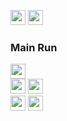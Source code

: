 <a href="http://rdyjun.github.io"><img src="https://img.shields.io/badge/blog-000000?style=for-the-badge&logo=Blogger&logoColor=white" height="24px"/></a> 
<a href="http://rdyjun.github.io"><img src="https://img.shields.io/badge/rdyjun00@gmail.com-EA4335?style=for-the-badge&logo=gmail&logoColor=white" height="24px"/></a> 

### Main Run

<img src="https://img.shields.io/badge/MySql-4479A1?style=for-the-badge&logo=MySql&logoColor=white" height="24px"/></a>  
<img src="https://img.shields.io/badge/JAVA-3A75B0?style=for-the-badge&logo=JAVA&logoColor=white" height="24px"/></a>
<img src="https://img.shields.io/badge/SpringBoot-6DB33F?style=for-the-badge&logo=SpringBoot&logoColor=white" height="24px"/></a>  
<img src="https://img.shields.io/badge/Javascript-F7DF1E?style=for-the-badge&logo=javascript&logoColor=black" height="24px"/></a> 
<img src="https://img.shields.io/badge/Node.js-5FA04E?style=for-the-badge&logo=node.js&logoColor=white" height="24px"/></a> 

